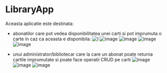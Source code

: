 # LibraryApp
Aceasta aplicatie este destinata:
- abonatilor care pot vedea disponibilitatea unei carti si pot imprumuta o carte in caz ca aceasta e disponibila:
![l](https://user-images.githubusercontent.com/79506808/121542259-ad41f300-ca10-11eb-807e-7519d645db1b.png)
![image](https://user-images.githubusercontent.com/79506808/121542709-090c7c00-ca11-11eb-9ef5-c46a0237238e.png)
![image](https://user-images.githubusercontent.com/79506808/121542790-175a9800-ca11-11eb-835e-8db20b2ee66e.png)
![image](https://user-images.githubusercontent.com/79506808/121542835-204b6980-ca11-11eb-921c-60a5c86b31e6.png)
![image](https://user-images.githubusercontent.com/79506808/121542880-293c3b00-ca11-11eb-9cb7-cffa3bcd1a23.png)

- unui administrator/bibliotecar care la care un abonat poate returna cartile imprumutate si poate face operatii CRUD pe carti
![image](https://user-images.githubusercontent.com/79506808/121543113-57217f80-ca11-11eb-85c5-61efc0bedd63.png)
![image](https://user-images.githubusercontent.com/79506808/121543153-60125100-ca11-11eb-8985-2255683a63ff.png)
![image](https://user-images.githubusercontent.com/79506808/121543194-67395f00-ca11-11eb-869f-d5b05c3d0529.png)

